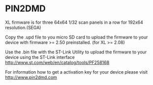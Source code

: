 # PIN2DMD

XL firmware is for three 64x64 1/32 scan panels in a row for 192x64 resolution.(SEGA)

Copy the .upd file to you micro SD card to upload the firmware to your device with
firmware >= 2.50 preinstalled. (for XL >= 2.08) 

Use the .bin file with the ST-Link Utility to upload the firmware to your device
using the ST-Link interface
http://www.st.com/web/en/catalog/tools/PF258168

For information how to get a activation key for your device 
please visit http://www.pin2dmd.com
